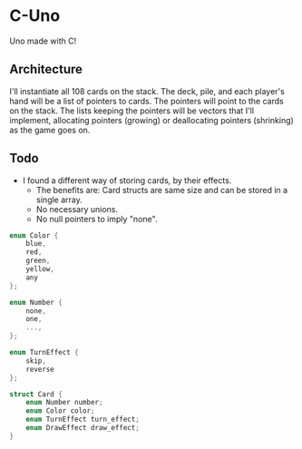 # C-Uno

Uno made with C!

## Architecture

I'll instantiate all 108 cards on the stack. The deck, pile, and each player's hand will be a list of pointers to cards. The pointers will point to the cards on the stack. The lists keeping the pointers will be vectors that I'll implement, allocating pointers (growing) or deallocating pointers (shrinking) as the game goes on.

## Todo

- I found a different way of storing cards, by their effects.
	- The benefits are: Card structs are same size and can be stored in a single array.
	- No necessary unions.
	- No null pointers to imply "none".

```c
enum Color {
	blue,
	red,
	green,
	yellow,
	any
};

enum Number {
	none,
	one,
	...,
};

enum TurnEffect {
	skip,
	reverse
};

struct Card {
	enum Number number;
	enum Color color;
	enum TurnEffect turn_effect;
	enum DrawEffect draw_effect;
}
```

